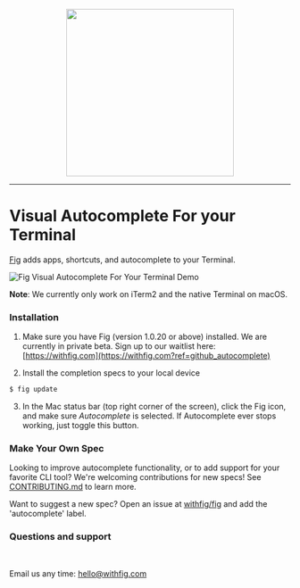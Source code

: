 <p align="center">
    <img width="300" src="https://github.com/withfig/fig/blob/main/static/FigBanner.png?raw=true"/>
</p>

---

# Visual Autocomplete For your Terminal
[Fig](https://withfig.com?ref=github_autocomplete) adds apps, shortcuts, and autocomplete to your Terminal. <br />

![Fig Visual Autocomplete For Your Terminal Demo](https://withfig.com/video/demos/autocomplete/autocomplete_demo_for_email.gif)

**Note**: We currently only work on iTerm2 and the native Terminal on macOS.

### Installation
1. Make sure you have Fig (version 1.0.20 or above) installed. We are currently in private beta. Sign up to our waitlist here: [https://withfig.com](https://withfig.com?ref=github_autocomplete)

2. Install the completion specs to your local device

```bash
$ fig update
```

3. In the Mac status bar (top right corner of the screen), click the Fig icon, and make sure *Autocomplete* is selected. If Autocomplete ever stops working, just toggle this button.

### Make Your Own Spec
Looking to improve autocomplete functionality, or to add support for your favorite CLI tool? We're welcoming contributions for new specs!
See [CONTRIBUTING.md](CONTRIBUTING.md) to learn more. 

Want to suggest a new spec? Open an issue at [withfig/fig](https://github.com/withfig/fig) and add the 'autocomplete' label.


### Questions and support
<br />
<p>Email us any time: <a href="mailto:hello@withfig.com">hello@withfig.com</a></p>

